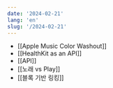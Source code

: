 ```yaml
---
date: '2024-02-21'
lang: 'en'
slug: '/2024-02-21'
---
```


- [[Apple Music Color Washout]]
- [[HealthKit as an API]]
- [[API]]
- [[노래 vs Play]]
- [[블록 기반 링킹]]
